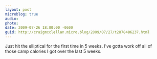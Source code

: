 ```yaml
---
layout: post
microblog: true
audio: 
photo: 
date: 2009-07-26 18:00:00 -0600
guid: http://craigmcclellan.micro.blog/2009/07/27/t2878486237.html
---
```

Just hit the elliptical for the first time in 5 weeks. I've gotta work off all of those camp calories I got over the last 5 weeks.
